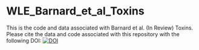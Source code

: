 # WLE_Barnard_et_al_Toxins
This is the code and data associated with Barnard et al. (In Review) Toxins.
Please cite the data and code associated with this repository with the following DOI:
[![DOI](https://zenodo.org/badge/314293869.svg)](https://zenodo.org/badge/latestdoi/314293869)

